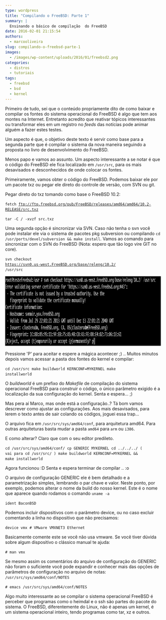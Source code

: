 ```yaml
---
type: wordpress
title: "Compilando o FreeBSD: Parte 1"
summary: |
  Ensinando o básico de compilação  do FreeBSD
date: 2016-02-01 21:15:54
authors:
  - marcooliveira
slug: compilando-o-freebsd-parte-1
images:
  - /images/wp-content/uploads/2016/01/freebsd2.png
categories:
  - distros
  - tutoriais
tags:
  - freebsd
  - bsd
  - kernel
---
```


Primeiro de tudo, sei que o conteúdo propriamente dito de como baixar e compilar os fontes do sistema operacional do FreeBSD é algo que tem aos montes na Internet. Entretanto acredito que reativar tópicos interessantes ou transformar eles em um registro no <em>feeds</em> das notícias pode animar alguém a fazer estes testes.

Um aspecto é que, o objetivo deste texto é servir como base para a segunda parte que é compilar o sistema da nova maneira seguindo a proposta no livro de desenvolvimento do FreeBSD.

<!--more-->

Menos papo e vamos ao assunto. Um aspecto interessante a se notar é que o código do FreeBSD ele fica localizado em <code>/usr/src</code>, para os mais desavisados e desconhecidos de onde colocar os fontes.

Primeiramente, vamos obter o código do FreeBSD. Podemos baixar ele por um pacote txz ou pegar ele direto do controle de versão, com SVN ou git.

Pegar direto do txz tomando como base o FreeBSD 10.2:

<code>fetch ftp://ftp.freebsd.org/pub/FreeBSD/releases/amd64/amd64/10.2-RELEASE/src.txz</code>

<code>tar -C / -xvzf src.txz</code>

Uma segunda opção é sincronizar via SVN. Caso não tenha o svn você pode instalar ele via o sistema de pacotes pkg subversion ou compilando <code>cd /usr/ports/devel/subversion &amp;&amp; make install</code>. Vamos ao comando para sincronizar com o SVN do FreeBSD (Nota: espero que tão logo vire GIT no core).

<code>svn checkout <a class="externalLink" href="https://svn0.us-west.FreeBSD.org/base/releng/10.2/" target="_blank">https://svn0.us-west.FreeBSD.org/base/releng/10.2/</a> /usr/src</code>

<a href="/images/wp-content/uploads/2015/12/svn1.png"><img class="aligncenter size-full wp-image-4240" src="/images/wp-content/uploads/2015/12/svn1.png" alt="svn1" width="1005" height="225" /></a>

Pressione 'P' para aceitar e espere a mágica acontecer ;) .. Muitos minutos depois vamos acessar a pasta dos fontes do kernel e compilar:

<code>cd /usr/src
make buildworld KERNCONF=MYKERNEL
make installworld</code>

O <em>buildworld</em> é um prefixo do <em>Makefile</em> de compilação do sistema operacional FreeBSD para construir o código, o único parâmetro exigido é a localização da sua configuração do kernel.
Senta e espera... ;)

Mas pera aí Marco, mas onde está a configuração..? Tá bom vamos descrever como ajustar as configurações. Aos mais desavisados, para lerem o texto antes de sair colando os códigos, joguei essa trap...

O arquivo fica em <code>/usr/src/sys/amd64/conf</code>, para arquitetura amd64. Para outras arquiteturas basta mudar a pasta <code>amd64</code> para <code>arm</code> ou <code>i386</code>.

E como alterar? Claro que com o seu editor predileto.

<code>cd /usr/src/sys/amd64/conf/
cp GENERIC MYKERNEL
cd ../../../ ( vai para cd /usr/src/ )
make buildworld KERNCONF=MYKERNEL &amp;&amp; make installworld</code>

Agora funcionou :D Senta e espera terminar de compilar .. :o

O arquivo de configuração GENERIC ele é bem detalhado e a parametrização simples, lembrando o par chave e valor. Neste ponto, por exemplo, podemos alterar o nome da build do nosso kernel. Este é o nome que aparece quando rodamos o comando <code>uname -a</code>

<code>ident BaconBSD</code>

Podemos incluir dispositivos com o parâmetro device, ou no caso excluir comentando a linha no dispositivo que não precisamos:

<code>device vmx # VMware VMXNET3 Ethernet</code>

Basicamente comente este se você não usa vmware. Se você tiver dúvida sobre algum dispositivo o clássico manual te ajuda:

<code># man vmx</code>

Se mesmo assim os comentários do arquivo de configuração do GENERIC não foram o suficiente você pode expandir e conhecer mais das opções de parâmetros de configuração no arquivo de notas: <code>/usr/src/sys/amd64/conf/NOTES</code>

<code># emacs /usr/src/sys/amd64/conf/NOTES</code>

Algo muito interessante ao se compilar o sistema operacional FreeBSD é perceber que programas como o heimdal e o ssh são partes do pacote do sistema. O FreeBSD, diferentemente do Linux, não é apenas um kernel, é um sistema operacional inteiro, tendo programas como tar, xz e outros.
